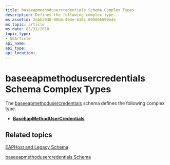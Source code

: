 ```yaml
---
title: baseeapmethodusercredentials Schema Complex Types
description: Defines the following complex type.
ms.assetid: 2ebb2030-90bb-404e-b10c-009d06599e4e
ms.topic: article
ms.date: 05/31/2018
topic_type: 
- kbArticle
api_name: 
api_type: 
api_location: 
---
```


# baseeapmethodusercredentials Schema Complex Types

The [baseeapmethodusercredentials](baseeapmethodusercredentialsschema-schema.md) schema defines the following complex type.

-   [**BaseEapMethodUserCredentials**](baseeapmethodusercredentialsschema-baseeapmethodusercredentials-complextype.md)

## Related topics

<dl> <dt>

[EAPHost and Legacy Schema](eaphost-schemas.md)
</dt> <dt>

[baseeapmethodusercredentials Schema](baseeapmethodusercredentialsschema-schema.md)
</dt> </dl>

 

 




